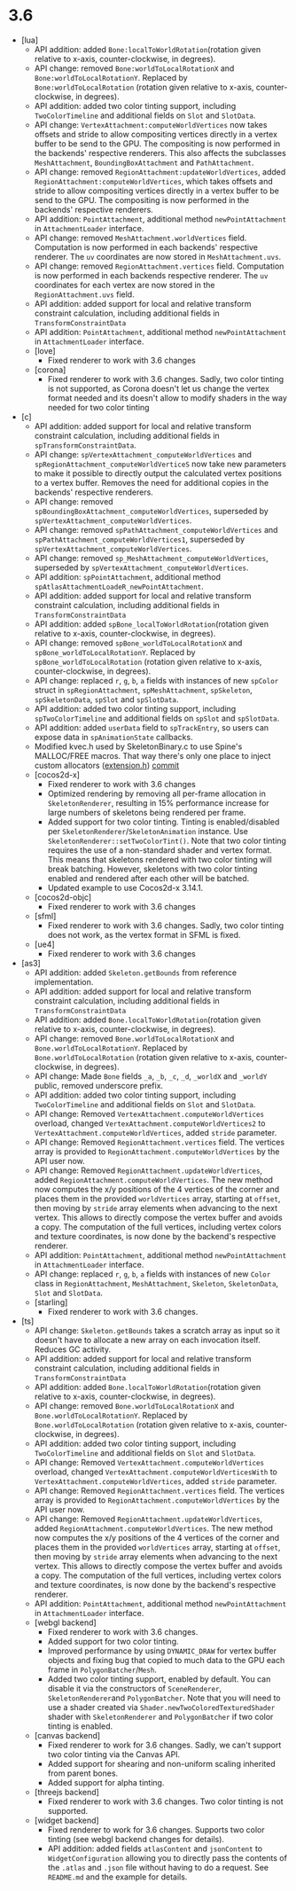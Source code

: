 # 3.6
* [lua]
  * API addition: added `Bone:localToWorldRotation`(rotation given relative to x-axis, counter-clockwise, in degrees).
  * API change: removed `Bone:worldToLocalRotationX` and `Bone:worldToLocalRotationY`. Replaced by `Bone:worldToLocalRotation` (rotation given relative to x-axis, counter-clockwise, in degrees).
  * API addition: added two color tinting support, including `TwoColorTimeline` and additional fields on `Slot` and `SlotData`.
  * API change: `VertexAttachment:computeWorldVertices` now takes offsets and stride to allow compositing vertices directly in a vertex buffer to be send to the GPU. The compositing is now performed in the backends' respective renderers. This also affects the subclasses `MeshAttachment`, `BoundingBoxAttachment` and `PathAttachment`.
  * API change: removed `RegionAttachment:updateWorldVertices`, added `RegionAttachment:computeWorldVertices`, which takes offsets and stride to allow compositing vertices directly in a vertex buffer to be send to the GPU. The compositing is now performed in the backends' respective renderers.
  * API addition: `PointAttachment`, additional method `newPointAttachment` in `AttachmentLoader` interface.
  * API change: removed `MeshAttachment.worldVertices` field. Computation is now performed in each backends' respective renderer. The `uv` coordinates are now stored in `MeshAttachment.uvs`.
  * API change: removed `RegionAttachment.vertices` field. Computation is now performed in each backends respective renderer. The `uv` coordinates for each vertex are now stored in the `RegionAttachment.uvs` field.
  * API addition: added support for local and relative transform constraint calculation, including additional fields in `TransformConstraintData`
  * API addition: `PointAttachment`, additional method `newPointAttachment` in `AttachmentLoader` interface.
  * [love]
    * Fixed renderer to work with 3.6 changes
  * [corona]
    * Fixed renderer to work with 3.6 changes. Sadly, two color tinting is not supported, as Corona doesn't let us change the vertex format needed and its doesn't allow to modify shaders in the way needed for two color tinting
* [c]
  * API addition: added support for local and relative transform constraint calculation, including additional fields in `spTransformConstraintData`.
  * API change: `spVertexAttachment_computeWorldVertices` and `spRegionAttachment_computeWorldVerticeS` now take new parameters to make it possible to directly output the calculated vertex positions to a vertex buffer. Removes the need for additional copies in the backends' respective renderers.
  * API change: removed `spBoundingBoxAttachment_computeWorldVertices`, superseded by `spVertexAttachment_computeWorldVertices`.
  * API change: removed `spPathAttachment_computeWorldVertices` and `spPathAttachment_computeWorldVertices1`, superseded by `spVertexAttachment_computeWorldVertices`.
  * API change: removed `sp_MeshAttachment_computeWorldVertices`, superseded by `spVertexAttachment_computeWorldVertices`.
  * API addition: `spPointAttachment`, additional method `spAtlasAttachmentLoadeR_newPointAttachment`.
  * API addition: added support for local and relative transform constraint calculation, including additional fields in `TransformConstraintData`
  * API addition: added `spBone_localToWorldRotation`(rotation given relative to x-axis, counter-clockwise, in degrees).
  * API change: removed `spBone_worldToLocalRotationX` and `spBone_worldToLocalRotationY`. Replaced by `spBone_worldToLocalRotation` (rotation given relative to x-axis, counter-clockwise, in degrees).
  * API change: replaced `r`, `g`, `b`, `a` fields with instances of new `spColor` struct in `spRegionAttachment`, `spMeshAttachment`, `spSkeleton`, `spSkeletonData`, `spSlot` and `spSlotData`.
  * API addition: added two color tinting support, including `spTwoColorTimeline` and additional fields on `spSlot` and `spSlotData`.
  * API addition: added `userData` field to `spTrackEntry`, so users can expose data in `spAnimationState` callbacks.
  * Modified kvec.h used by SkeletonBinary.c to use Spine's MALLOC/FREE macros. That way there's only one place to inject custom allocators ([extension.h](https://github.com/EsotericSoftware/spine-runtimes/blob/master/spine-c/spine-c/include/spine/extension.h)) [commit](https://github.com/EsotericSoftware/spine-runtimes/commit/c2cfbc6cb8709daa082726222d558188d75a004f)
  * [cocos2d-x]
    * Fixed renderer to work with 3.6 changes
    * Optimized rendering by removing all per-frame allocation in `SkeletonRenderer`, resulting in 15% performance increase for large numbers of skeletons being rendered per frame.
    * Added support for two color tinting. Tinting is enabled/disabled per `SkeletonRenderer`/`SkeletonAnimation` instance. Use `SkeletonRenderer::setTwoColorTint()`. Note that two color tinting requires the use of a non-standard shader and vertex format. This means that skeletons rendered with two color tinting will break batching. However, skeletons with two color tinting enabled and rendered after each other will be batched.
    * Updated example to use Cocos2d-x 3.14.1.
  * [cocos2d-objc]
    * Fixed renderer to work with 3.6 changes
  * [sfml]
  	* Fixed renderer to work with 3.6 changes. Sadly, two color tinting does not work, as the vertex format in SFML is fixed.
  * [ue4]
    * Fixed renderer to work with 3.6 changes
* [as3]
  * API addition: added `Skeleton.getBounds` from reference implementation.
  * API addition: added support for local and relative transform constraint calculation, including additional fields in `TransformConstraintData`
  * API addition: added `Bone.localToWorldRotation`(rotation given relative to x-axis, counter-clockwise, in degrees).
  * API change: removed `Bone.worldToLocalRotationX` and `Bone.worldToLocalRotationY`. Replaced by `Bone.worldToLocalRotation` (rotation given relative to x-axis, counter-clockwise, in degrees).
  * API change: Made `Bone` fields `_a`, `_b`, `_c`, `_d`, `_worldX` and `_worldY` public, removed underscore prefix.
  * API addition: added two color tinting support, including `TwoColorTimeline` and additional fields on `Slot` and `SlotData`.
   * API change: Removed `VertexAttachment.computeWorldVertices` overload, changed `VertexAttachment.computeWorldVertices2` to `VertexAttachment.computeWorldVertices`, added `stride` parameter.
  * API change: Removed `RegionAttachment.vertices` field. The vertices array is provided to `RegionAttachment.computeWorldVertices` by the API user now.
   * API change: Removed `RegionAttachment.updateWorldVertices`, added `RegionAttachment.computeWorldVertices`. The new method now computes the x/y positions of the 4 vertices of the corner and places them in the provided `worldVertices` array, starting at `offset`, then moving by `stride` array elements when advancing to the next vertex. This allows to directly compose the vertex buffer and avoids a copy. The computation of the full vertices, including vertex colors and texture coordinates, is now done by the backend's respective renderer.
  * API addition: `PointAttachment`, additional method `newPointAttachment` in `AttachmentLoader` interface.
  * API change: replaced `r`, `g`, `b`, `a` fields with instances of new `Color` class in `RegionAttachment`, `MeshAttachment`, `Skeleton`, `SkeletonData`, `Slot` and `SlotData`.
  * [starling]
    * Fixed renderer to work with 3.6 changes.
* [ts]
  * API change: `Skeleton.getBounds` takes a scratch array as input so it doesn't have to allocate a new array on each invocation itself. Reduces GC activity.
  * API addition: added support for local and relative transform constraint calculation, including additional fields in `TransformConstraintData`
  * API addition: added `Bone.localToWorldRotation`(rotation given relative to x-axis, counter-clockwise, in degrees).
  * API change: removed `Bone.worldToLocalRotationX` and `Bone.worldToLocalRotationY`. Replaced by `Bone.worldToLocalRotation` (rotation given relative to x-axis, counter-clockwise, in degrees).
  * API addition: added two color tinting support, including `TwoColorTimeline` and additional fields on `Slot` and `SlotData`.
  * API change: Removed `VertexAttachment.computeWorldVertices` overload, changed `VertexAttachment.computeWorldVerticesWith` to `VertexAttachment.computeWorldVertices`, added `stride` parameter.
  * API change: Removed `RegionAttachment.vertices` field. The vertices array is provided to `RegionAttachment.computeWorldVertices` by the API user now.
  * API change: Removed `RegionAttachment.updateWorldVertices`, added `RegionAttachment.computeWorldVertices`. The new method now computes the x/y positions of the 4 vertices of the corner and places them in the provided `worldVertices` array, starting at `offset`, then moving by `stride` array elements when advancing to the next vertex. This allows to directly compose the vertex buffer and avoids a copy. The computation of the full vertices, including vertex colors and texture coordinates, is now done by the backend's respective renderer.
  * API addition: `PointAttachment`, additional method `newPointAttachment` in `AttachmentLoader` interface.
  * [webgl backend]
    * Fixed renderer to work with 3.6 changes.
    * Added support for two color tinting.
    * Improved performance by using `DYNAMIC_DRAW` for vertex buffer objects and fixing bug that copied to much data to the GPU each frame in `PolygonBatcher`/`Mesh`.
    * Added two color tinting support, enabled by default. You can disable it via the constructors of `SceneRenderer`, `SkeletonRenderer`and `PolygonBatcher`. Note that you will need to use a shader created via `Shader.newTwoColoredTexturedShader` shader with `SkeletonRenderer` and `PolygonBatcher` if two color tinting is enabled.
  * [canvas backend]
    * Fixed renderer to work for 3.6 changes. Sadly, we can't support two color tinting via the Canvas API.
    * Added support for shearing and non-uniform scaling inherited from parent bones.
    * Added support for alpha tinting.
  * [threejs backend]
    * Fixed renderer to work with 3.6 changes. Two color tinting is not supported.
  * [widget backend]
    * Fixed renderer to work for 3.6 changes. Supports two color tinting (see webgl backend changes for details).
    * API addition: added fields `atlasContent` and `jsonContent` to `WidgetConfiguration` allowing you to directly pass the contents of the `.atlas` and `.json` file without having to do a request. See `README.md` and the example for details.

